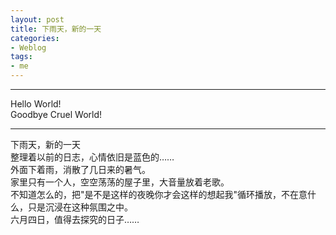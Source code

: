```yaml
---
layout: post
title: 下雨天，新的一天
categories:
- Weblog
tags:
- me
---
```

**********
Hello World!    
Goodbye Cruel World!
**********
下雨天，新的一天    
整理着以前的日志，心情依旧是蓝色的……    
外面下着雨，消散了几日来的暑气。    
家里只有一个人，空空荡荡的屋子里，大音量放着老歌。    
不知道怎么的，把"是不是这样的夜晚你才会这样的想起我"循环播放，不在意什么，只是沉浸在这种氛围之中。    
六月四日，值得去探究的日子……
